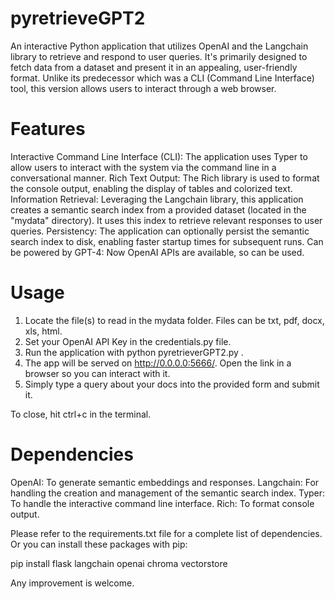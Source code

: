 # pyretrieveGPT2
An interactive Python application that utilizes OpenAI and the Langchain library to retrieve and respond to user queries. It's primarily designed to fetch data from a dataset and present it in an appealing, user-friendly format. Unlike its predecessor which was a CLI (Command Line Interface) tool, this version allows users to interact through a web browser.

# Features
Interactive Command Line Interface (CLI): The application uses Typer to allow users to interact with the system via the command line in a conversational manner. 
Rich Text Output: The Rich library is used to format the console output, enabling the display of tables and colorized text. 
Information Retrieval: Leveraging the Langchain library, this application creates a semantic search index from a provided dataset (located in the "mydata" directory). It uses this index to retrieve relevant responses to user queries. 
Persistency: The application can optionally persist the semantic search index to disk, enabling faster startup times for subsequent runs.
Can be powered by GPT-4: Now OpenAI APIs are available, so can be used. 

# Usage
1. Locate the file(s) to read in the mydata folder. Files can be txt, pdf, docx, xls, html.
2. Set your OpenAI API Key in the credentials.py file.
3. Run the application with python pyretrieverGPT2.py .
4. The app will be served on http://0.0.0.0:5666/. Open the link in a browser so you can interact with it.
5. Simply type a query about your docs into the provided form and submit it.

To close, hit ctrl+c in the terminal.

# Dependencies
OpenAI: To generate semantic embeddings and responses. 
Langchain: For handling the creation and management of the semantic search index. 
Typer: To handle the interactive command line interface. Rich: To format console output.

Please refer to the requirements.txt file for a complete list of dependencies. Or you can install these packages with pip:

pip install flask langchain openai chroma vectorstore

Any improvement is welcome.
